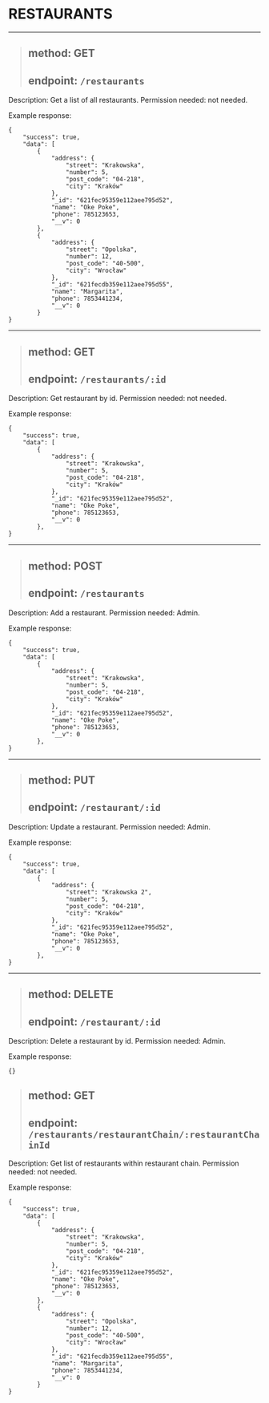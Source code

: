 # RESTAURANTS

---

> ## method: GET
>
> ## endpoint: `/restaurants`

Description: Get a list of all restaurants.
Permission needed: not needed.

Example response:

```
{
    "success": true,
    "data": [
        {
            "address": {
                "street": "Krakowska",
                "number": 5,
                "post_code": "04-218",
                "city": "Kraków"
            },
            "_id": "621fec95359e112aee795d52",
            "name": "Oke Poke",
            "phone": 785123653,
            "__v": 0
        },
        {
            "address": {
                "street": "Opolska",
                "number": 12,
                "post_code": "40-500",
                "city": "Wrocław"
            },
            "_id": "621fecdb359e112aee795d55",
            "name": "Margarita",
            "phone": 7853441234,
            "__v": 0
        }
}
```

---

> ## method: GET
>
> ## endpoint: `/restaurants/:id`

Description: Get restaurant by id.
Permission needed: not needed.

Example response:

```
{
    "success": true,
    "data": [
        {
            "address": {
                "street": "Krakowska",
                "number": 5,
                "post_code": "04-218",
                "city": "Kraków"
            },
            "_id": "621fec95359e112aee795d52",
            "name": "Oke Poke",
            "phone": 785123653,
            "__v": 0
        },
}
```

---

> ## method: POST
>
> ## endpoint: `/restaurants`

Description: Add a restaurant.
Permission needed: Admin.

Example response:

```
{
    "success": true,
    "data": [
        {
            "address": {
                "street": "Krakowska",
                "number": 5,
                "post_code": "04-218",
                "city": "Kraków"
            },
            "_id": "621fec95359e112aee795d52",
            "name": "Oke Poke",
            "phone": 785123653,
            "__v": 0
        },
}
```

---

> ## method: PUT
>
> ## endpoint: `/restaurant/:id`

Description: Update a restaurant.
Permission needed: Admin.

Example response:

```
{
    "success": true,
    "data": [
        {
            "address": {
                "street": "Krakowska 2",
                "number": 5,
                "post_code": "04-218",
                "city": "Kraków"
            },
            "_id": "621fec95359e112aee795d52",
            "name": "Oke Poke",
            "phone": 785123653,
            "__v": 0
        },
}
```

---

> ## method: DELETE
>
> ## endpoint: `/restaurant/:id`

Description: Delete a restaurant by id.
Permission needed: Admin.

Example response:

```
{}
```

> ## method: GET
>
> ## endpoint: `/restaurants/restaurantChain/:restaurantChainId`

Description: Get list of restaurants within restaurant chain.
Permission needed: not needed.

Example response:

```
{
    "success": true,
    "data": [
        {
            "address": {
                "street": "Krakowska",
                "number": 5,
                "post_code": "04-218",
                "city": "Kraków"
            },
            "_id": "621fec95359e112aee795d52",
            "name": "Oke Poke",
            "phone": 785123653,
            "__v": 0
        },
        {
            "address": {
                "street": "Opolska",
                "number": 12,
                "post_code": "40-500",
                "city": "Wrocław"
            },
            "_id": "621fecdb359e112aee795d55",
            "name": "Margarita",
            "phone": 7853441234,
            "__v": 0
        }
}
```
